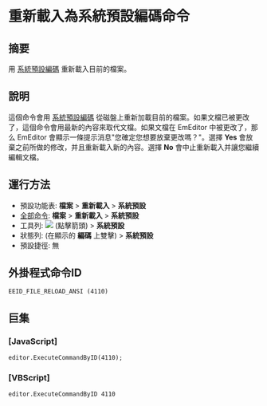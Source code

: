 # 重新載入為系統預設編碼命令

## 摘要

用 [系統預設編碼](../../glossary/systemdefaultencoding) 重新載入目前的檔案。

## 說明

這個命令會用 [系統預設編碼](../../glossary/systemdefaultencoding) 從磁盤上重新加載目前的檔案。如果文檔已被更改了，這個命令會用最新的內容來取代文檔。如果文檔在 EmEditor 中被更改了，那么 EmEditor 會顯示一條提示消息"您確定您想要放棄更改嗎？"。選擇 **Yes** 會放棄之前所做的修改，并且重新載入新的內容。選擇 **No** 會中止重新載入并讓您繼續編輯文檔。

## 運行方法

- 預設功能表: **檔案** \> **重新載入** \> **系統預設**
- [全部命令](../tools/all_commands): **檔案** \> **重新載入**
\> **系統預設**
- 工具列: ![](../../images/reload..png) (點擊箭頭) \> **系統預設**
- 狀態列: (在顯示的 **編碼** 上雙擊) \> **系統預設**
- 預設捷徑: 無

## 外掛程式命令ID

```
EEID_FILE_RELOAD_ANSI (4110)
```

## 巨集

### \[JavaScript\]

```
editor.ExecuteCommandByID(4110);
```

### \[VBScript\]

```
editor.ExecuteCommandByID 4110
```
